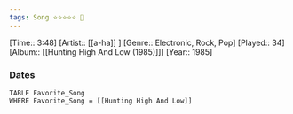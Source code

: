 ```yaml
---
tags: Song ⭐⭐⭐⭐⭐ 💛
---
```

[Time:: 3:48]
[Artist:: [[a-ha]] ]
[Genre:: Electronic, Rock, Pop]
[Played:: 34]
[Album:: [[Hunting High And Low (1985)]]]
[Year:: 1985]
### Dates
````dataview
TABLE Favorite_Song
WHERE Favorite_Song = [[Hunting High And Low]]
````